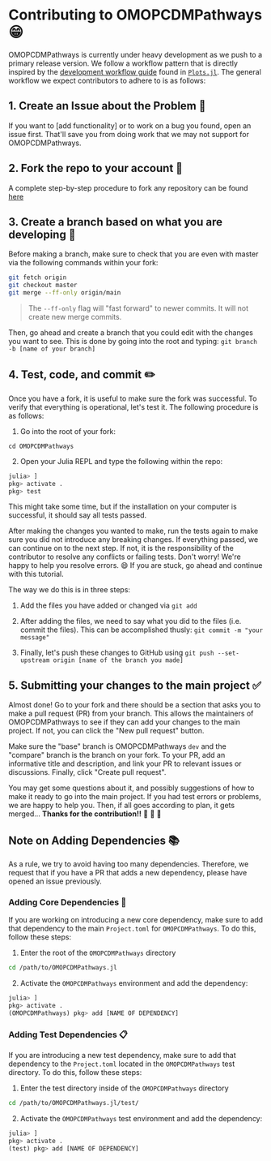 # Contributing to OMOPCDMPathways 😁

OMOPCDMPathways is currently under heavy development as we push to a primary release version. 
We follow a workflow pattern that is directly inspired by the [development workflow guide](http://docs.juliaplots.org/latest/contributing/#Development-Workflow-1) found in [`Plots.jl`](https://github.com/JuliaPlots/Plots.jl).
The general workflow we expect contributors to adhere to is as follows:

## 1. Create an Issue about the Problem 📝

If you want to [add functionality] or to work on a bug you found, open an issue first.
That'll save you from doing work that we may not support for OMOPCDMPathways.

## 2. Fork the repo to your account 🍴

A complete step-by-step procedure to fork any repository can be found [here](https://docs.github.com/en/pull-requests/collaborating-with-pull-requests/working-with-forks/fork-a-repo)

## 3. Create a branch based on what you are developing 🌳

Before making a branch, make sure to check that you are even with master via the following commands within your fork:

```sh
git fetch origin
git checkout master
git merge --ff-only origin/main
```

> The `--ff-only` flag will "fast forward" to newer commits. It will not create new merge commits.

Then, go ahead and create a branch that you could edit with the changes you want to see.
This is done by going into the root and typing: `git branch -b [name of your branch]`

## 4. Test, code, and commit ✏️

Once you have a fork, it is useful to make sure the fork was successful.
To verify that everything is operational, let's test it.
The following procedure is as follows:

1. Go into the root of your fork:

`cd OMOPCDMPathways`

2. Open your Julia REPL and type the following within the repo:
```julia
julia> ]
pkg> activate .
pkg> test
```

This might take some time, but if the installation on your computer is successful, it should say all tests passed.

After making the changes you wanted to make, run the tests again to make sure you did not introduce any breaking changes.
If everything passed, we can continue on to the next step.
If not, it is the responsibility of the contributor to resolve any conflicts or failing tests.
Don't worry!
We're happy to help you resolve errors. 😄
If you are stuck, go ahead and continue with this tutorial.

The way we do this is in three steps:

1. Add the files you have added or changed via `git add` 

2. After adding the files, we need to say what you did to the files (i.e. commit the files). This can be accomplished thusly: `git commit -m "your message"` 

3. Finally, let's push these changes to GitHub using `git push --set-upstream origin [name of the branch you made]`

## 5. Submitting your changes to the main project ✅

Almost done! Go to your fork and there should be a section that asks you to make a pull request (PR) from your branch. This allows the maintainers of OMOPCDMPathways to see if they can add your changes to the main project. If not, you can click the "New pull request" button.

Make sure the "base" branch is OMOPCDMPathways `dev` and the "compare" branch is the branch on your fork. 
To your PR, add an informative title and description, and link your PR to relevant issues or discussions. 
Finally, click "Create pull request". 

You may get some questions about it, and possibly suggestions of how to make it ready to go into the main project. 
If you had test errors or problems, we are happy to help you. 
Then, if all goes according to plan, it gets merged... **Thanks for the contribution!!** 🎉 🎉 🎉

## Note on Adding Dependencies 📚

As a rule, we try to avoid having too many dependencies.
Therefore, we request that if you have a PR that adds a new dependency, please have opened an issue previously.

### Adding Core Dependencies 📒

If you are working on introducing a new core dependency, make sure to add that dependency to the main `Project.toml` for `OMOPCDMPathways`.
To do this, follow these steps:

1. Enter the root of the `OMOPCDMPathways` directory 

```sh
cd /path/to/OMOPCDMPathways.jl
```

2. Activate the `OMOPCDMPathways` environment and add the dependency:

```julia
julia> ]
pkg> activate .
(OMOPCDMPathways) pkg> add [NAME OF DEPENDENCY]
```

### Adding Test Dependencies 📋

If you are  introducing a new test dependency, make sure to add that dependency to the `Project.toml` located in the `OMOPCDMPathways` test directory.
To do this, follow these steps:

1. Enter the test directory inside of the `OMOPCDMPathways` directory 

```sh
cd /path/to/OMOPCDMPathways.jl/test/
```

2. Activate the `OMOPCDMPathways` test environment and add the dependency:

```julia
julia> ]
pkg> activate .
(test) pkg> add [NAME OF DEPENDENCY]
```
